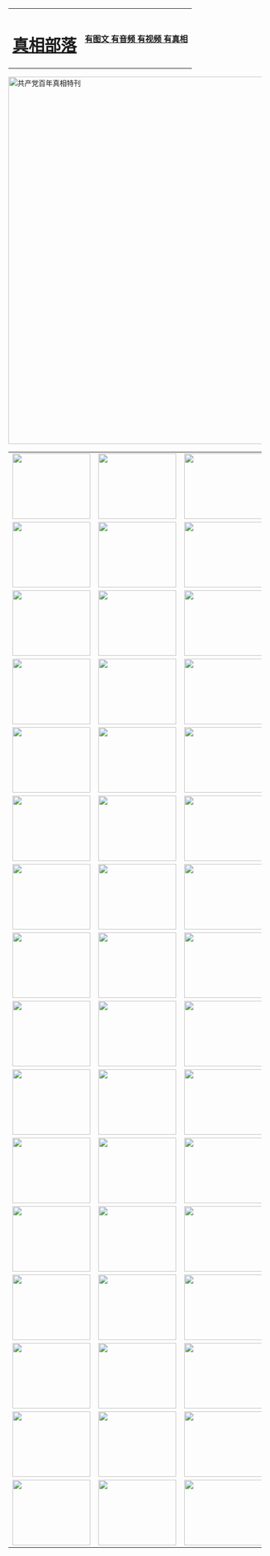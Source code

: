 <table>
<tr>

<td>
	<H1><a href="http://a71.lifepixeled.com/zx/">真相部落</a></H1>
</td>
<td>
	<H4><a href="http://a71.lifepixeled.com/zx/">有图文 有音频 有视频 有真相</a></H4>
</td>
</tr>
</table>

 <div ><a href="http://a71.lifepixeled.com/zx/bngcd/"><img src="http://a71.lifepixeled.com/zx/bngcd/gcdbnzx.jpg" width="730"  border="0" alt="共产党百年真相特刊"></a></div>

<table>
<tr>
	<td><a href="http://r53.cls-audio.com/xtr/107/"><img  src ="http://r53.cls-audio.com/pic/2017/02/107.jpg" width="155px" height="130px"></a></td>
	<td><a href="http://r53.cls-audio.com/xtr/829/"><img src ="http://r53.cls-audio.com/pic/2017/02/829.jpg" width="155px" height="130px"></a></td>
	<td><a href="http://r53.cls-audio.com/xtr/69/"><img  src ="http://r53.cls-audio.com/pic/2017/02/69.jpg" width="155px" height="130px"></a></td>
	<td><a href="http://r53.cls-audio.com/xtr/99/"><img  src ="http://r53.cls-audio.com/pic/2017/02/99.jpg" width="155px" height="130px"></a></td>
</tr>
<tr>
	<td><a href="http://r53.cls-audio.com/xtr/40/"><img  src ="http://r53.cls-audio.com/pic/2017/02/40.jpg" width="155px" height="130px"></a></td>
	<td><a href="http://r53.cls-audio.com/xtr/20/"><img  src ="http://r53.cls-audio.com/pic/2017/02/20.jpg" width="155px" height="130px"></a></td>
	<td><a href="http://r53.cls-audio.com/xtr/81/"><img  src ="http://r53.cls-audio.com/pic/2017/02/81.jpg" width="155px" height="130px"></a></td>
	<td><a href="http://r53.cls-audio.com/xtr/2/"><img  src ="http://r53.cls-audio.com/pic/2017/02/2.jpg" width="155px" height="130px"></a></td>
</tr>
<tr>
	<td><a href="http://r53.cls-audio.com/xtr/86/"><img  src ="http://r53.cls-audio.com/pic/2017/02/86.jpg" width="155px" height="130px"></a></td>
	<td><a href="http://r53.cls-audio.com/xtr/109/"><img  src ="http://r53.cls-audio.com/pic/2017/02/109.jpg" width="155px" height="130px"></a></td>
	<td><a href="http://r53.cls-audio.com/xtr/1378/"><img  src ="http://r53.cls-audio.com/pic/2017/02/1378.jpg" width="155px" height="130px"></a></td>
	<td><a href="http://r53.cls-audio.com/xtr/57/"><img  src ="http://r53.cls-audio.com/pic/2017/02/57.jpg" width="155px" height="130px"></a></td>
</tr>
<tr>
	<td><a href="http://r53.cls-audio.com/xtr/1219/"><img  src ="http://r53.cls-audio.com/pic/2017/02/1219.jpg" width="155px" height="130px"></a></td>
	<td><a href="http://r53.cls-audio.com/xtr/1220/"><img  src ="http://r53.cls-audio.com/pic/2017/02/1220.jpg" width="155px" height="130px"></a></td>
	<td><a href="http://r53.cls-audio.com/xtr/1221/"><img  src ="http://r53.cls-audio.com/pic/2017/02/1221.jpg" width="155px" height="130px"></a></td>
	<td><a href="http://r53.cls-audio.com/xtr/51/"><img  src ="http://r53.cls-audio.com/pic/2017/02/51.jpg" width="155px" height="130px"></a></td>
</tr>
<tr>
	<td><a href="http://r53.cls-audio.com/xtr/1055/"><img  src ="http://r53.cls-audio.com/pic/2017/02/1055.jpg" width="155px" height="130px"></a></td>
	<td><a href="http://r53.cls-audio.com/xtr/611/"><img  src ="http://r53.cls-audio.com/pic/2017/02/611.jpg" width="155px" height="130px"></a></td>
	<td><a href="http://r53.cls-audio.com/xtr/1121/"><img  src ="http://r53.cls-audio.com/pic/2017/02/1121.jpg" width="155px" height="130px"></a></td>
	<td><a href="http://r53.cls-audio.com/xtr/610/"><img  src ="http://r53.cls-audio.com/pic/2017/02/610.jpg" width="155px" height="130px"></a></td>
</tr>
<tr>
	<td><a href="http://r53.cls-audio.com/xtr/1128/"><img  src ="http://r53.cls-audio.com/pic/2017/02/1128.jpg" width="155px" height="130px"></a></td>
	<td><a href="http://r53.cls-audio.com/xtr/1395/"><img  src ="http://r53.cls-audio.com/pic/2017/02/1406.jpg" width="155px" height="130px"></a></td>
	<td><a href="http://r53.cls-audio.com/xtr/1407/"><img  src ="http://r53.cls-audio.com/pic/2017/02/1407.jpg" width="155px" height="130px"></a></td>
	<td><a href="http://r53.cls-audio.com/xtr/934/"><img  src ="http://r53.cls-audio.com/pic/2017/02/934.jpg" width="155px" height="130px"></a></td>
</tr>
<tr>
	<td><a href="http://r53.cls-audio.com/xtr/641/"><img  src ="http://r53.cls-audio.com/pic/2017/02/641.jpg" width="155px" height="130px"></a></td>
	<td><a href="http://r53.cls-audio.com/xtr/949/"><img  src ="http://r53.cls-audio.com/pic/2017/02/949.jpg" width="155px" height="130px"></a></td>
	<td><a href="http://r53.cls-audio.com/xtr/112/"><img  src ="http://r53.cls-audio.com/pic/2017/02/112.jpg" width="155px" height="130px"></a></td>
	<td><a href="http://r53.cls-audio.com/xtr/812/"><img  src ="http://r53.cls-audio.com/pic/2017/02/812.jpg" width="155px" height="130px"></a></td>
</tr>
<tr>
	<td><a href="http://r53.cls-audio.com/xtr/103/"><img  src ="http://r53.cls-audio.com/pic/2017/02/103.jpg" width="155px" height="130px"></a></td>
	<td><a href="http://r53.cls-audio.com/xtr/3/"><img  src ="http://r53.cls-audio.com/pic/2017/02/3.jpg" width="155px" height="130px"></a></td>
	<td><A href="http://r53.cls-audio.com/mp4/zx/2015/11/Lkmtt.mp4" target="_blank" title="莲开满天庭"><img  src="http://r53.cls-audio.com/pic/2015/11/Lkmtt3480_jssor.jpg"  width="155px" height="130px"></A></td>
	<td><A href="http://r53.cls-audio.com/mp4/zx/2015/11/2013513.mp4" target="_blank" title="飞旋的法轮"><img  src="http://r53.cls-audio.com/pic/2015/11/falun480_jssor.jpg"  width="155px" height="130px"></A></td>
</tr>
<tr>
	<td><A href="http://r53.cls-audio.com/mp4/zx/2015/11/NYParade.mp4" target="_blank" title="2004年4月10日法轮功纽约大游行"><img  src="http://r53.cls-audio.com/pic/2015/11/nyparade480_jssor.jpg"  width="155px" height="130px"></A></td>
	<td><A href="http://r53.cls-audio.com/mp4/news617/2015/05/WEB_s28093.mp4" target="_blank" title="2015年世界法轮大法日特别报导"><img  src="http://r53.cls-audio.com/pic/2015/11/p6752711a666997037_jssor.jpg"  width="155px" height="130px"></A></td>
	<td><A href="http://r53.cls-audio.com/mp4/news829/2015/11/30211_326650.mp4" target="_blank" title="沧州绑架案连审四天 民众抹泪称审好人"><img  src="http://r53.cls-audio.com/pic/2015/11/changzhou2480_jssor.jpg"  width="155px" height="130px"></A></td>
	<td><A href="http://r53.cls-audio.com/mp4/mhph/2015/10/changzhou.mp4" target="_blank" title="沧州真相--狮城血泪"><img  src="http://r53.cls-audio.com/pic/2015/11/changzhou480_jssor.jpg"  width="155px" height="130px"></A></td>
</tr>
<tr>
	<td><A href="http://r53.cls-audio.com/mp4/mhjd/mhjd_55.mp4" target="_blank" title="正义律师与无罪辩护"><img  src="http://r53.cls-audio.com/pic/2015/11/wzbh480_jssor.jpg"  width="155px" height="130px"></A></td>
	<td><A href="http://r53.cls-audio.com/mp4/zx/2015/11/layerkcs.mp4" target="_blank" title="中国的良心--高智晟律师"><img  src="http://r53.cls-audio.com/pic/2015/11/layerkcs2480_jssor.jpg"  width="155px" height="130px"></A></td>
	<td><A href="http://r53.cls-audio.com/mp4/mhph/2015/10/szxl.mp4" target="_blank" title="神州血泪--北京、大庆、广东、哈尔滨"><img  src="http://r53.cls-audio.com/pic/2015/11/szxl480_jssor.jpg"  width="155px" height="130px"></A></td>
	<td><A href="http://r53.cls-audio.com/mp4/zx/2015/11/TangShanFFXS.mp4" target="_blank" title="真相纪录片：凤凰新生"><img  src="http://r53.cls-audio.com/pic/2015/11/fhxs2480_jssor.jpg"  width="155px" height="130px"></A></td>
</tr>
<tr>
	<td><A href="http://r53.cls-audio.com/mp4/zx/2015/11/jidong.mp4" target="_blank" title="冀东监狱的罪恶"><img  src="http://r53.cls-audio.com/pic/2015/11/jidong480_jssor.jpg"  width="155px" height="130px"></A></td>
	<td><A href="http://r53.cls-audio.com/mp4/mhph/2015/10/tangshan.mp4" target="_blank" title="凤凰血泪"><img  src="http://r53.cls-audio.com/pic/2015/11/tangshan480_jssor.jpg"  width="155px" height="130px"></A>
					</div></td>
	<td>	<A href="http://r53.cls-audio.com/mp4/mhph/2015/10/zfxtzxl.mp4" target="_blank" title="政法系统罪行录--唐山篇"><img  src="http://r53.cls-audio.com/pic/2015/11/zfxtzxl480_jssor.jpg"  width="155px" height="130px"></A></td>
	<td><A href="http://r53.cls-audio.com/mp4/mhph/2015/10/QDBG.mp4" target="_blank" title="青岛悲歌"><img  src="http://r53.cls-audio.com/pic/2015/10/qdbg2480_jssor.jpg"  width="155px" height="130px"></A></td>
</tr>
<tr>
	<td><A href="http://r53.cls-audio.com/mp4/mhph/2015/10/huludao.mp4" target="_blank" title="葫芦岛永恒的见证"><img  src="http://r53.cls-audio.com/pic/2015/10/huludao480_jssor.jpg"  width="155px" height="130px"></A></td>
	<td><A href="http://r53.cls-audio.com/mp4/mhph/2015/10/qbzx.mp4" target="_blank" title="湖畔泉边听真相-济南泉城的传奇"><img  src="http://r53.cls-audio.com/pic/2015/10/hupan480_jssor.jpg"  width="155px" height="130px"></A></td>
	<td><A href="http://r53.cls-audio.com/mp4/mhph/2015/10/baoding_dvd_v2.mp4" target="_blank" title="燕赵悲歌"><img  src="http://r53.cls-audio.com/pic/2015/10/yzbg480_jssor.jpg"  width="155px" height="130px"></A></td>
	<td><A href="http://r53.cls-audio.com/mp4/zx/2015/11/meihuashi_complete_ED2.0.mp4" target="_blank" title="梅花诗完整版"><img  src="http://r53.cls-audio.com/pic/2015/11/mhs480_jssor.jpg"  width="155px" height="130px"></A></td>
</tr>
<tr>
	<td><A href="http://r53.cls-audio.com/mp4/zx/2015/11/fengbei512k.mp4" target="_blank" title="丰碑"><img  src="http://r53.cls-audio.com/pic/2015/11/fongbei480_jssor.jpg"  width="155px" height="130px"></A></td>
	<td><A href="http://r53.cls-audio.com/mp4/zx/2015/11/fytdxComplete.mp4" target="_blank" title="风雨天地行全集"><img  src="http://r53.cls-audio.com/pic/2015/11/fytdxWhite480_jssor.jpg"  width="155px" height="130px"></A></td>
	<td><A href="http://r53.cls-audio.com/mp4/zx/2015/11/JianZheng.mp4" target="_blank" title="见证"><img  src="http://r53.cls-audio.com/pic/2015/11/witness480_jssor.jpg"  width="155px" height="130px"></A></td>
	<td><A href="http://r53.cls-audio.com/mp4/mhph/2015/10/hcym.mp4" target="_blank" title="红朝阴谋"><img  src="http://r53.cls-audio.com/pic/2015/10/hcym480_jssor.jpg"  width="155px" height="130px"></A></td>
</tr>
<tr>
	<td><A href="http://r53.cls-audio.com/mp4/zx/2015/11/zfzxPalV3.mp4" target="_blank" title="是自焚还是骗局"><img  src="http://r53.cls-audio.com/pic/2015/11/zfzx4805_jssor.jpg"  width="155px" height="130px"></A></td>
	<td><A href="http://r53.cls-audio.com/mp4/zx/2015/11/lsdspMsyTd.mp4" target="_blank" title="历史的审判"><img  src="http://r53.cls-audio.com/pic/2015/11/lsdsp480_jssor.jpg"  width="155px" height="130px"></A></td>
	<td><A href="http://r53.cls-audio.com/mp4/news886/2015/11/concat886.mp4" target="_blank" title="一周全球控告江泽民"><img  src="http://r53.cls-audio.com/pic/2015/11/news886480_jssor.jpg"  width="155px" height="130px"></A></td>
	<td><A href="http://r53.cls-audio.com/mp4/news1378/2014/08/CQSD_s0_e4_v2_i0-CQSD_4-video.mp4" target="_blank" title="欧洲的抉择"><img  src="http://r53.cls-audio.com/pic/2015/11/p5143421a564166643-ss_jssor.jpg"  width="155px" height="130px"></A></td>
</tr>
<tr>
	<td><A href="http://r53.cls-audio.com/mp4/zx/2015/11/hk20150720parade.mp4" target="_blank" title="港法轮功反迫害大游行 大陆游客震撼"><img  src="http://r53.cls-audio.com/pic/2015/11/281098-ss_jssor.jpg"  width="155px" height="130px"></A></td>
	<td><A href="http://r53.cls-audio.com/mp4/zx/2015/11/20150720hkParade512k.mp4" target="_blank" title="香港法轮功720游行声援诉江潮"><img  src="http://r53.cls-audio.com/pic/2015/11/2015720parade480_jssor.jpg"  width="155px" height="130px"></A></td>
	<td><A href="http://r53.cls-audio.com/mp4/zx/2015/11/hktdc512.mp4" target="_blank" title="香港退党潮"><img  src="http://r53.cls-audio.com/pic/2015/11/hktdc480_jssor.jpg"  width="155px" height="130px"></A></td>
	<td><A href="http://r53.cls-audio.com/mp4/news413/2015/11/concat413.mp4" target="_blank" title="本月退党精选"><img  src="http://r53.cls-audio.com/pic/2015/11/tuidang480_jssor.jpg"  width="155px" height="130px"></A></td>
</tr>
<tr>
	<td><A href="http://r53.cls-audio.com/mp4/news823/2015/11/TSZG_British_1_QA_A_TSZG-61-1_XinHaoNianZuoZh_P617180.mp4" target="_blank" title="辛灏年：纪念《九评共产党》发表十周年演讲"><img  src="http://r53.cls-audio.com/pic/2015/11/xhn9p10480_jssor.jpg"  width="155px" height="130px"></A></td>
	<td><A href="http://r53.cls-audio.com/mp4/news57/2015/11/JPGCD8.mp4" target="_blank" title="【九评之八】评中国共产党的邪教本质"><img  src="http://r53.cls-audio.com/pic/2015/11/9pkcd8p480_jssor.jpg"  width="155px" height="130px"></A></td>
	<td><A href="http://r53.cls-audio.com/mp4/other/kao.Chih.Sheng_story.mp4"  target="_blank" title="超越恐惧:高智晟的故事"				style="font-size:20px;"><img src="http://r53.cls-audio.com/pic/2016/12/GZS201408070902.jpg"  width="155px" height="130px">
						</A></td>
	<td><A href="http://r53.cls-audio.com/mp4/zx/2016/11/oh10yearsInv.mp4"  target="_blank" title="纪录片《活摘 十年调查》完整版" style="font-size:20px;"><img src="http://r53.cls-audio.com/pic/2016/11/10yearsOHinv.jpg"  width="155px" height="130px">
						</A></td>
</tr>
</table>


